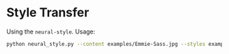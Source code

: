 # Style Transfer

Using the `neural-style`. Usage:

``` bash
python neural_style.py --content examples/Emmie-Sass.jpg --styles examples/pear_earrings.jpg --output emmie-pearl-earring.jpg
```